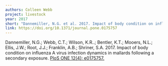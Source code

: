 ```yaml
---
authors: Colleen Webb
project: livestock
year: 2017
short: "Dannemiller, N.G. et al. 2017. Impact of body condition on influenza A virus infection dynamics in mallards following a secondary exposure. PloS ONE 12(4): e0175757."
link: https://doi.org/10.1371/journal.pone.0175757
---
```

  
Dannemiller, N.G.; Webb, C.T.; Wilson, K.R..; Bentler, K.T.; Mooers, N.L.; Ellis, J.W.; Root, J.J.; Franklin, A.B.; Shriner, S.A. 2017. Impact of body condition on influenza A virus infection dynamics in mallards following a secondary exposure. [PloS ONE 12(4): e0175757.](https://doi.org/10.1371/journal.pone.0175757)
